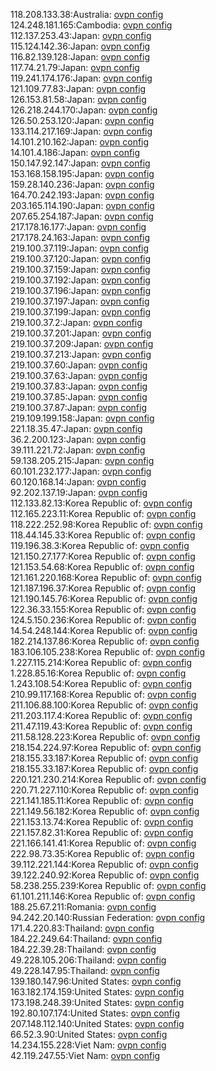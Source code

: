 118.208.133.38:Australia: [ovpn config](vpn/118_208_133_38.ovpn)  
124.248.181.165:Cambodia: [ovpn config](vpn/124_248_181_165.ovpn)  
112.137.253.43:Japan: [ovpn config](vpn/112_137_253_43.ovpn)  
115.124.142.36:Japan: [ovpn config](vpn/115_124_142_36.ovpn)  
116.82.139.128:Japan: [ovpn config](vpn/116_82_139_128.ovpn)  
117.74.21.79:Japan: [ovpn config](vpn/117_74_21_79.ovpn)  
119.241.174.176:Japan: [ovpn config](vpn/119_241_174_176.ovpn)  
121.109.77.83:Japan: [ovpn config](vpn/121_109_77_83.ovpn)  
126.153.81.58:Japan: [ovpn config](vpn/126_153_81_58.ovpn)  
126.218.244.170:Japan: [ovpn config](vpn/126_218_244_170.ovpn)  
126.50.253.120:Japan: [ovpn config](vpn/126_50_253_120.ovpn)  
133.114.217.169:Japan: [ovpn config](vpn/133_114_217_169.ovpn)  
14.101.210.162:Japan: [ovpn config](vpn/14_101_210_162.ovpn)  
14.101.4.186:Japan: [ovpn config](vpn/14_101_4_186.ovpn)  
150.147.92.147:Japan: [ovpn config](vpn/150_147_92_147.ovpn)  
153.168.158.195:Japan: [ovpn config](vpn/153_168_158_195.ovpn)  
159.28.140.236:Japan: [ovpn config](vpn/159_28_140_236.ovpn)  
164.70.242.193:Japan: [ovpn config](vpn/164_70_242_193.ovpn)  
203.165.114.190:Japan: [ovpn config](vpn/203_165_114_190.ovpn)  
207.65.254.187:Japan: [ovpn config](vpn/207_65_254_187.ovpn)  
217.178.16.177:Japan: [ovpn config](vpn/217_178_16_177.ovpn)  
217.178.24.163:Japan: [ovpn config](vpn/217_178_24_163.ovpn)  
219.100.37.119:Japan: [ovpn config](vpn/219_100_37_119.ovpn)  
219.100.37.120:Japan: [ovpn config](vpn/219_100_37_120.ovpn)  
219.100.37.159:Japan: [ovpn config](vpn/219_100_37_159.ovpn)  
219.100.37.192:Japan: [ovpn config](vpn/219_100_37_192.ovpn)  
219.100.37.196:Japan: [ovpn config](vpn/219_100_37_196.ovpn)  
219.100.37.197:Japan: [ovpn config](vpn/219_100_37_197.ovpn)  
219.100.37.199:Japan: [ovpn config](vpn/219_100_37_199.ovpn)  
219.100.37.2:Japan: [ovpn config](vpn/219_100_37_2.ovpn)  
219.100.37.201:Japan: [ovpn config](vpn/219_100_37_201.ovpn)  
219.100.37.209:Japan: [ovpn config](vpn/219_100_37_209.ovpn)  
219.100.37.213:Japan: [ovpn config](vpn/219_100_37_213.ovpn)  
219.100.37.60:Japan: [ovpn config](vpn/219_100_37_60.ovpn)  
219.100.37.63:Japan: [ovpn config](vpn/219_100_37_63.ovpn)  
219.100.37.83:Japan: [ovpn config](vpn/219_100_37_83.ovpn)  
219.100.37.85:Japan: [ovpn config](vpn/219_100_37_85.ovpn)  
219.100.37.87:Japan: [ovpn config](vpn/219_100_37_87.ovpn)  
219.109.199.158:Japan: [ovpn config](vpn/219_109_199_158.ovpn)  
221.18.35.47:Japan: [ovpn config](vpn/221_18_35_47.ovpn)  
36.2.200.123:Japan: [ovpn config](vpn/36_2_200_123.ovpn)  
39.111.221.72:Japan: [ovpn config](vpn/39_111_221_72.ovpn)  
59.138.205.215:Japan: [ovpn config](vpn/59_138_205_215.ovpn)  
60.101.232.177:Japan: [ovpn config](vpn/60_101_232_177.ovpn)  
60.120.168.14:Japan: [ovpn config](vpn/60_120_168_14.ovpn)  
92.202.137.19:Japan: [ovpn config](vpn/92_202_137_19.ovpn)  
112.133.82.13:Korea Republic of: [ovpn config](vpn/112_133_82_13.ovpn)  
112.165.223.11:Korea Republic of: [ovpn config](vpn/112_165_223_11.ovpn)  
118.222.252.98:Korea Republic of: [ovpn config](vpn/118_222_252_98.ovpn)  
118.44.145.33:Korea Republic of: [ovpn config](vpn/118_44_145_33.ovpn)  
119.196.38.3:Korea Republic of: [ovpn config](vpn/119_196_38_3.ovpn)  
121.150.27.177:Korea Republic of: [ovpn config](vpn/121_150_27_177.ovpn)  
121.153.54.68:Korea Republic of: [ovpn config](vpn/121_153_54_68.ovpn)  
121.161.220.168:Korea Republic of: [ovpn config](vpn/121_161_220_168.ovpn)  
121.187.196.37:Korea Republic of: [ovpn config](vpn/121_187_196_37.ovpn)  
121.190.145.76:Korea Republic of: [ovpn config](vpn/121_190_145_76.ovpn)  
122.36.33.155:Korea Republic of: [ovpn config](vpn/122_36_33_155.ovpn)  
124.5.150.236:Korea Republic of: [ovpn config](vpn/124_5_150_236.ovpn)  
14.54.248.144:Korea Republic of: [ovpn config](vpn/14_54_248_144.ovpn)  
182.214.137.86:Korea Republic of: [ovpn config](vpn/182_214_137_86.ovpn)  
183.106.105.238:Korea Republic of: [ovpn config](vpn/183_106_105_238.ovpn)  
1.227.115.214:Korea Republic of: [ovpn config](vpn/1_227_115_214.ovpn)  
1.228.85.16:Korea Republic of: [ovpn config](vpn/1_228_85_16.ovpn)  
1.243.108.54:Korea Republic of: [ovpn config](vpn/1_243_108_54.ovpn)  
210.99.117.168:Korea Republic of: [ovpn config](vpn/210_99_117_168.ovpn)  
211.106.88.100:Korea Republic of: [ovpn config](vpn/211_106_88_100.ovpn)  
211.203.117.4:Korea Republic of: [ovpn config](vpn/211_203_117_4.ovpn)  
211.47.119.43:Korea Republic of: [ovpn config](vpn/211_47_119_43.ovpn)  
211.58.128.223:Korea Republic of: [ovpn config](vpn/211_58_128_223.ovpn)  
218.154.224.97:Korea Republic of: [ovpn config](vpn/218_154_224_97.ovpn)  
218.155.33.187:Korea Republic of: [ovpn config](vpn/218_155_33_187.ovpn)  
218.155.33.187:Korea Republic of: [ovpn config](vpn/218_155_33_187.ovpn)  
220.121.230.214:Korea Republic of: [ovpn config](vpn/220_121_230_214.ovpn)  
220.71.227.110:Korea Republic of: [ovpn config](vpn/220_71_227_110.ovpn)  
221.141.185.11:Korea Republic of: [ovpn config](vpn/221_141_185_11.ovpn)  
221.149.56.182:Korea Republic of: [ovpn config](vpn/221_149_56_182.ovpn)  
221.153.13.74:Korea Republic of: [ovpn config](vpn/221_153_13_74.ovpn)  
221.157.82.31:Korea Republic of: [ovpn config](vpn/221_157_82_31.ovpn)  
221.166.141.41:Korea Republic of: [ovpn config](vpn/221_166_141_41.ovpn)  
222.98.73.35:Korea Republic of: [ovpn config](vpn/222_98_73_35.ovpn)  
39.112.221.144:Korea Republic of: [ovpn config](vpn/39_112_221_144.ovpn)  
39.122.240.92:Korea Republic of: [ovpn config](vpn/39_122_240_92.ovpn)  
58.238.255.239:Korea Republic of: [ovpn config](vpn/58_238_255_239.ovpn)  
61.101.211.146:Korea Republic of: [ovpn config](vpn/61_101_211_146.ovpn)  
188.25.67.211:Romania: [ovpn config](vpn/188_25_67_211.ovpn)  
94.242.20.140:Russian Federation: [ovpn config](vpn/94_242_20_140.ovpn)  
171.4.220.83:Thailand: [ovpn config](vpn/171_4_220_83.ovpn)  
184.22.249.64:Thailand: [ovpn config](vpn/184_22_249_64.ovpn)  
184.22.39.28:Thailand: [ovpn config](vpn/184_22_39_28.ovpn)  
49.228.105.206:Thailand: [ovpn config](vpn/49_228_105_206.ovpn)  
49.228.147.95:Thailand: [ovpn config](vpn/49_228_147_95.ovpn)  
139.180.147.96:United States: [ovpn config](vpn/139_180_147_96.ovpn)  
163.182.174.159:United States: [ovpn config](vpn/163_182_174_159.ovpn)  
173.198.248.39:United States: [ovpn config](vpn/173_198_248_39.ovpn)  
192.80.107.174:United States: [ovpn config](vpn/192_80_107_174.ovpn)  
207.148.112.140:United States: [ovpn config](vpn/207_148_112_140.ovpn)  
66.52.3.90:United States: [ovpn config](vpn/66_52_3_90.ovpn)  
14.234.155.228:Viet Nam: [ovpn config](vpn/14_234_155_228.ovpn)  
42.119.247.55:Viet Nam: [ovpn config](vpn/42_119_247_55.ovpn)  
